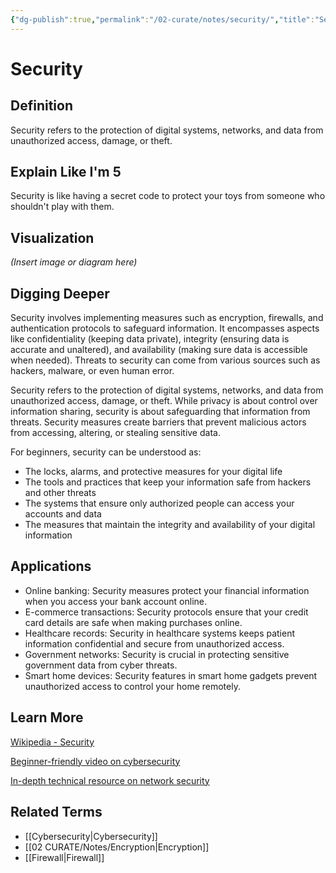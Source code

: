 ```yaml
---
{"dg-publish":true,"permalink":"/02-curate/notes/security/","title":"Security","tags":["privacy","security","digital-resilience"]}
---
```


# Security

## **Definition**  
Security refers to the protection of digital systems, networks, and data from unauthorized access, damage, or theft.

## **Explain Like I'm 5**  
Security is like having a secret code to protect your toys from someone who shouldn't play with them.

## **Visualization**  
*(Insert image or diagram here)*

## **Digging Deeper**
Security involves implementing measures such as encryption, firewalls, and authentication protocols to safeguard information. It encompasses aspects like confidentiality (keeping data private), integrity (ensuring data is accurate and unaltered), and availability (making sure data is accessible when needed). Threats to security can come from various sources such as hackers, malware, or even human error.

Security refers to the protection of digital systems, networks, and data from unauthorized access, damage, or theft. While privacy is about control over information sharing, security is about safeguarding that information from threats. Security measures create barriers that prevent malicious actors from accessing, altering, or stealing sensitive data.

For beginners, security can be understood as:
- The locks, alarms, and protective measures for your digital life
- The tools and practices that keep your information safe from hackers and other threats
- The systems that ensure only authorized people can access your accounts and data
- The measures that maintain the integrity and availability of your digital information

## **Applications**  
- Online banking: Security measures protect your financial information when you access your bank account online.
- E-commerce transactions: Security protocols ensure that your credit card details are safe when making purchases online.
- Healthcare records: Security in healthcare systems keeps patient information confidential and secure from unauthorized access.
- Government networks: Security is crucial in protecting sensitive government data from cyber threats.
- Smart home devices: Security features in smart home gadgets prevent unauthorized access to control your home remotely.

## **Learn More**  
[Wikipedia - Security](https://en.wikipedia.org/wiki/Computer_security)

[Beginner-friendly video on cybersecurity](https://www.youtube.com/watch?v=2LQfQHcGKbk)

[In-depth technical resource on network security](https://dl.acm.org/doi/10.1145/2983468.2983471)

## **Related Terms**  
- [[Cybersecurity\|Cybersecurity]]
- [[02 CURATE/Notes/Encryption\|Encryption]]
- [[Firewall\|Firewall]]